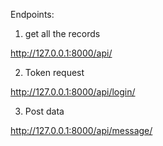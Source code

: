 Endpoints: 
1. get all the records

http://127.0.0.1:8000/api/

2. Token request

http://127.0.0.1:8000/api/login/

3. Post data

http://127.0.0.1:8000/api/message/ 
